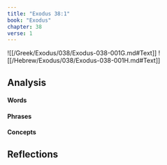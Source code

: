 ```yaml
---
title: "Exodus 38:1"
book: "Exodus"
chapter: 38
verse: 1
---
```

![[/Greek/Exodus/038/Exodus-038-001G.md#Text]]
![[/Hebrew/Exodus/038/Exodus-038-001H.md#Text]]

## Analysis

#### Words

#### Phrases

#### Concepts

## Reflections
